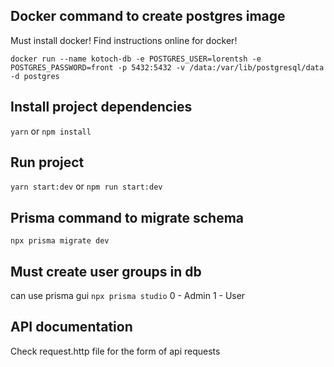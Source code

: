 ## Docker command to create postgres image

Must install docker! Find instructions online for docker!

```docker run --name kotoch-db -e POSTGRES_USER=lorentsh -e POSTGRES_PASSWORD=front -p 5432:5432 -v /data:/var/lib/postgresql/data -d postgres```

## Install project dependencies

```yarn```
or
```npm install```

## Run project

```yarn start:dev```
or
```npm run start:dev```

## Prisma command to migrate schema

```npx prisma migrate dev```

## Must create user groups in db

can use prisma gui
```npx prisma studio```
0 - Admin
1 - User

## API documentation

Check request.http file for the form of api requests
